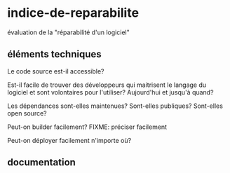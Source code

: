 # indice-de-reparabilite
évaluation de la "réparabilité d'un logiciel"

## éléments techniques
Le code source est-il accessible?

Est-il facile de trouver des développeurs qui maitrisent le langage du logiciel et sont volontaires pour l'utiliser? Aujourd'hui et jusqu'à quand?

Les dépendances sont-elles maintenues? Sont-elles publiques? Sont-elles open source?

Peut-on builder facilement? FIXME: préciser facilement

Peut-on déployer facilement n'importe où?


## documentation
